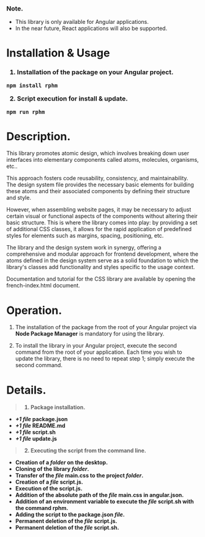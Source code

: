 ### Note.

- This library is only available for Angular applications.
- In the near future, React applications will also be supported.

# Installation & Usage

<h3>

1. Installation of the package on your Angular project.

```
npm install rphm
```

2. Script execution for install & update.

```
npm run rphm
```

# Description.

This library promotes atomic design, which involves breaking down user interfaces into elementary components called atoms, molecules, organisms, etc..

This approach fosters code reusability, consistency, and maintainability. The design system file provides the necessary basic elements for building these atoms and their associated components by defining their structure and style.

However, when assembling website pages, it may be necessary to adjust certain visual or functional aspects of the components without altering their basic structure. This is where the library comes into play: by providing a set of additional CSS classes, it allows for the rapid application of predefined styles for elements such as margins, spacing, positioning, etc.

The library and the design system work in synergy, offering a comprehensive and modular approach for frontend development, where the atoms defined in the design system serve as a solid foundation to which the library's classes add functionality and styles specific to the usage context.

Documentation and tutorial for the CSS library are available by opening the french-index.html document.

# Operation.

1. The installation of the package from the root of your Angular project via **Node Package Manager** is mandatory for using the library.

2. To install the library in your Angular project, execute the second command from the root of your application. Each time you wish to update the library, there is no need to repeat step 1; simply execute the second command.

# Details.

<h4>

> 1. Package installation.

- _+1 file_ package.json
- _+1 file_ README.md
- _+1 file_ script.sh
- _+1 file_ update.js

> 2.  Executing the script from the command line.

- Creation of a _folder_ on the desktop.
- Cloning of the library _folder_.
- Transfer of the _file_ **main.css** to the project _folder_.
- Creation of a _file_ **script.js**.
- Execution of the **script.js**.
- Addition of the absolute path of the _file_ **main.css** in **angular.json**.
- Addition of an environment variable to execute the _file_ script.sh with the command **rphm**.
- Adding the **script** to the **package.json** _file_.
- Permanent deletion of the _file_ **script.js**.
- Permanent deletion of the _file_ **script.sh**.
